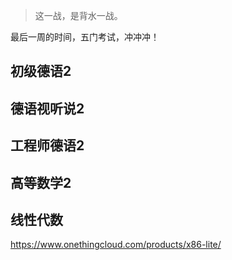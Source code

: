 
> 这一战，是背水一战。

最后一周的时间，五门考试，冲冲冲！

## 初级德语2

## 德语视听说2

## 工程师德语2

## 高等数学2

## 线性代数

https://www.onethingcloud.com/products/x86-lite/
